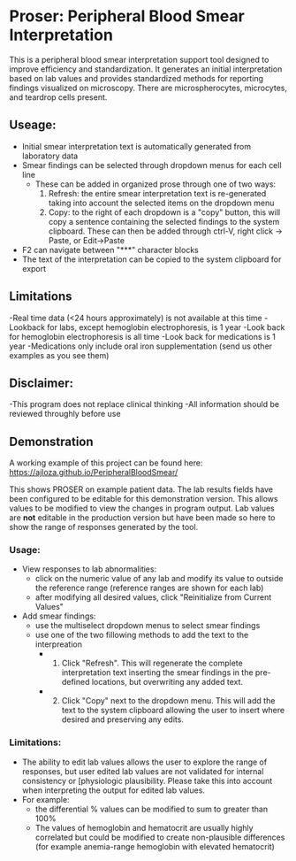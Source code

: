 # Proser: Peripheral Blood Smear Interpretation

This is a peripheral blood smear interpretation support tool designed to improve efficiency and standardization. It generates an initial interpretation based on lab values and provides standardized methods for reporting findings visualized on microscopy. There are microspherocytes, microcytes, and teardrop cells present. 

## Useage:
- Initial smear interpretation text is automatically generated from laboratory data
- Smear findings can be selected through dropdown menus for each cell line
    - These can be added in organized prose through one of two ways:
        1. Refresh: the entire smear interpretation text is re-generated taking into account the selected items on the dropdown menu
        2. Copy: to the right of each dropdown is a "copy" button, this will copy a sentence containing the selected findings to the system clipboard. These can then be added through ctrl-V, right click -> Paste, or Edit->Paste
- F2 can navigate between "***" character blocks 
- The text of the interpretation can be copied to the system clipboard for export

## Limitations
-Real time data (<24 hours approximately) is not available at this time 
-Lookback for labs, except hemoglobin electrophoresis, is 1 year
-Look back for hemoglobin electrophoresis is all time
-Look back for medications is 1 year
-Medications only include oral iron supplementation (send us other examples as you see them)

## Disclaimer:
-This program does not replace clinical thinking
-All information should be reviewed throughly before use

## Demonstration 

A working example of this project can be found here: https://ajloza.github.io/PeripheralBloodSmear/

This shows PROSER on example patient data. The lab results fields have been configured to be editable for this demonstration version. This allows values to be modified to view the changes in program output. Lab values are **not** editable in the production version but have been made so here to show the range of responses generated by the tool.

### Usage:
  - View responses to lab abnormalities:
    - click on the numeric value of any lab and modify its value to outside the reference range (reference ranges are shown for each lab)
    - after modifying all desired values, click "Reinitialize from Current Values"
  - Add smear findings:
    - use the multiselect dropdown menus to select smear findings
    - use one of the two fillowing methods to add the text to the interpreation
      - 1. Click "Refresh". This will regenerate the complete interpretation text inserting the smear findings in the pre-defined locations, but overwriting any added text.
      - 2. Click "Copy" next to the dropdown menu. This will add the text to the system clipboard allowing the user to insert where desired and preserving any edits.

### Limitations:
 - The ability to edit lab values allows the user to explore the range of responses, but user edited lab values are not validated for internal consistency or [physiologic plausibility. Please take this into account when interpreting the output for edited lab values.
 - For example:
   - the differential % values can be modified to sum to greater than 100%
   - The values of hemoglobin and hematocrit are usually highly correlated but could be modified to create non-plausible differences (for example anemia-range hemoglobin with elevated hematocrit)

